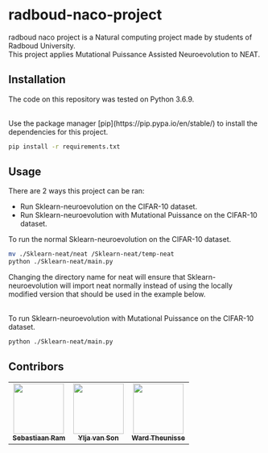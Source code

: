 # radboud-naco-project

radboud naco project is a Natural computing project made by students of Radboud University.  
This project applies Mutational Puissance Assisted Neuroevolution to NEAT. 


## Installation
The code on this repository was tested on Python 3.6.9.

<br>
Use the package manager [pip](https://pip.pypa.io/en/stable/) to install the dependencies for this project.

```bash
pip install -r requirements.txt
```

## Usage

There are 2 ways this project can be ran:
* Run Sklearn-neuroevolution on the CIFAR-10 dataset.
* Run Sklearn-neuroevolution with Mutational Puissance on the CIFAR-10 dataset.

To run the normal Sklearn-neuroevolution on the CIFAR-10 dataset.
```bash
mv ./Sklearn-neat/neat /Sklearn-neat/temp-neat
python ./Sklearn-neat/main.py
```
Changing the directory name for neat will ensure that Sklearn-neuroevolution will import neat normally instead of using the locally modified version that should be used in the example below.

<br>
To run Sklearn-neuroevolution with Mutational Puissance on the CIFAR-10 dataset.

```bash
python ./Sklearn-neat/main.py
```

## Contribors
<table>
  <tr>
    <td align="center"><a href="https://github.com/PeaceDucko"><img src="https://avatars.githubusercontent.com/u/36194484?v=4?s=100" width="100px;" alt=""/><br /><sub><b>Sebastiaan Ram</b>
    </td>
    <td align="center"><a href="https://github.com/Ylja07"><img src="https://avatars.githubusercontent.com/u/27802933?v=4?s=100" width="100px;" alt=""/><br /><sub><b>Ylja van Son</b>
    </td>
    <td align="center"><a href="https://github.com/W-M-T"><img src="https://avatars.githubusercontent.com/u/12382856?v=4?s=100" width="100px;" alt=""/><br /><sub><b>Ward Theunisse</b>
    </td>
  </tr>
</table>
